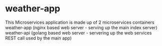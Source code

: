 # weather-app

This Microservices application is made up of 2 microservices containers
  weather-app  (nginx based web server - serving up the main index server)
  weather-api  (golang based web server - servering up the web services REST call used by the main app)
